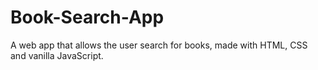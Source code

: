 # Book-Search-App
A web app that allows the user search for books, made with HTML, CSS and vanilla JavaScript.
